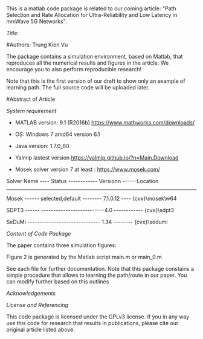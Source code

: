 # 
This is a matlab code package is related to our coming article: "Path Selection and Rate Allocation for Ultra-Reliability and Low Latency in mmWave 5G Networks".

*Title*: 


#Authors: Trung Kien Vu

The package contains a simulation environment, based on Matlab, that reproduces all the numerical results and figures in the article. We encourage you to also perform reproducible research!

Note that this is the first version of our draft to show only an example of learning path. The full source code will be uploaded later.

#Abstract of Article

*System requirement*
-  MATLAB version: 9.1 (R2016b)  https://www.mathworks.com/downloads/

- OS: Windows 7 amd64 version 6.1

- Java version: 1.7.0_60

- Yalmip lastest version https://yalmip.github.io/?n=Main.Download

-  Mosek solver version 7 at least : https://www.mosek.com/

 Solver Name ----    Status  ------------  Versionn ------Location

 ------------------------------------------------------------

 Mosek   ------  selected,default --------  7.1.0.12 ----  {cvx}\mosek\w64

 SDPT3   ------   --------------------------4.0    ------------    {cvx}\sdpt3

 SeDuMi  ------------------------------ 1.34  --------     {cvx}\sedumi


*Content of Code Package*

The paper contains three simulation figures:

Figure 2 is generated by the Matlab script main.m or main_0.m


See each file for further documentation. Note that this package constains a simple procedure that allows to learning the path/route in our paper. You can modify further based on this outlines

*Acknowledgements*



*License and Referencing*

This code package is licensed under the GPLv3 license. If you in any way use this code for research that results in publications, please cite our original article listed above.
